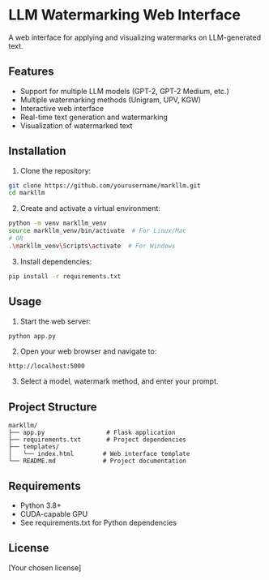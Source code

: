 # LLM Watermarking Web Interface

A web interface for applying and visualizing watermarks on LLM-generated text.

## Features

- Support for multiple LLM models (GPT-2, GPT-2 Medium, etc.)
- Multiple watermarking methods (Unigram, UPV, KGW)
- Interactive web interface
- Real-time text generation and watermarking
- Visualization of watermarked text

## Installation

1. Clone the repository:
```bash
git clone https://github.com/yourusername/markllm.git
cd markllm
```

2. Create and activate a virtual environment:
```bash
python -m venv markllm_venv
source markllm_venv/bin/activate  # For Linux/Mac
# OR
.\markllm_venv\Scripts\activate  # For Windows
```

3. Install dependencies:
```bash
pip install -r requirements.txt
```

## Usage

1. Start the web server:
```bash
python app.py
```

2. Open your web browser and navigate to:
```
http://localhost:5000
```

3. Select a model, watermark method, and enter your prompt.

## Project Structure

```
markllm/
├── app.py                 # Flask application
├── requirements.txt       # Project dependencies
├── templates/
│   └── index.html        # Web interface template
└── README.md             # Project documentation
```

## Requirements

- Python 3.8+
- CUDA-capable GPU
- See requirements.txt for Python dependencies

## License

[Your chosen license]
